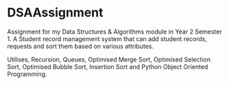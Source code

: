 # DSAAssignment

Assignment for my Data Structures & Algorithms module in Year 2 Semester 1.
A Student record management system that can add student records, requests and sort them based on various attributes.

Utilises, Recursion, Queues, Optimised Merge Sort, Optimised Selection Sort, Optimised Bubble Sort, Insertion Sort and Python Object Oriented Programming.

